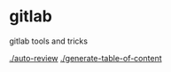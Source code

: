 # gitlab
gitlab tools and tricks 

[./auto-review](./auto-review)
[./generate-table-of-content](./generate-table-of-content)
